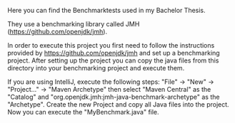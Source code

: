 Here you can find the Benchmarktests used in my Bachelor Thesis.

They use a benchmarking library called JMH (https://github.com/openjdk/jmh).


In order to execute this project you first need to follow the instructions provided by https://github.com/openjdk/jmh and set up a benchmarking project.
After setting up the project you can copy the java files from this directory into your benchmarking project and execute them.

If you are using IntelliJ, execute the following steps:
"File" -> "New" -> "Project..." -> "Maven Archetype" then select "Maven Central" as the "Catalog" and "org.openjdk.jmh:jmh-java-benchmark-archetype" as the "Archetype".
Create the new Project and copy all Java files into the project. Now you can execute the "MyBenchmark.java" file.
